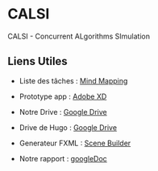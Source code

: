 # CALSI
CALSI - Concurrent ALgorithms SImulation

## Liens Utiles

* Liste des tâches : [Mind Mapping](https://mm.tt/1410601632?t=CT2f6RgKPy)

* Prototype app : [Adobe XD](https://xd.adobe.com/view/ac3586ab-0779-4b42-4942-897eb33de833-da04/)

* Notre Drive : [Google Drive](https://drive.google.com/drive/folders/18wja0YA9uS5l5BXRVHqK2ck2wXfm0faS?usp=sharing)

* Drive de Hugo : [Google Drive](https://drive.google.com/drive/folders/1ndgQrFq3mB6TFbm02dFImA5jYWv3Pfnh?fbclid=IwAR39Nyb6VtM8gVq_4iDJy9CgXI9-0xn-R8QUb4siYwqTfEzkd-qrTr-_biI)

* Generateur FXML : [Scene Builder](https://gluonhq.com/products/scene-builder/)

* Notre rapport : [googleDoc](https://docs.google.com/document/d/1v5-YGtqdptiS6RzAxRAToEoeLxqlWYb_Rx-n9GWrxp8/edit)
